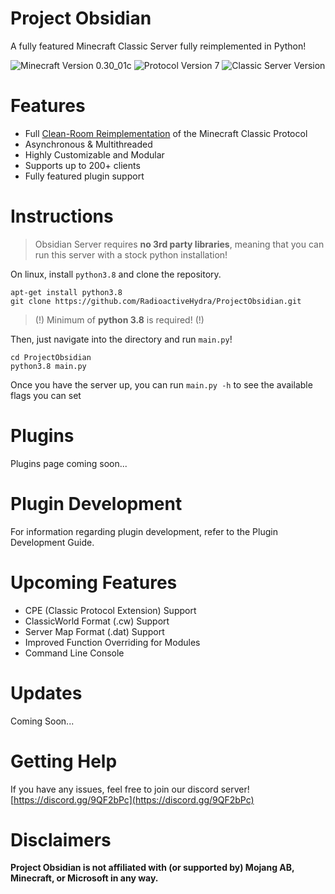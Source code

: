 # Project Obsidian

A fully featured Minecraft Classic Server fully reimplemented in Python!

![Minecraft Version 0.30_01c](https://img.shields.io/badge/Minecraft%20Version-0.30__01c-green)
![Protocol Version 7](https://img.shields.io/badge/Protocol%20Version-7-blue)
![Classic Server Version](https://img.shields.io/badge/Classic%20Server%20Version-1.10.1-purple)

# Features
- Full [Clean-Room Reimplementation](https://en.wikipedia.org/wiki/Clean_room_design) of the Minecraft Classic Protocol
- Asynchronous & Multithreaded
- Highly Customizable and Modular
- Supports up to 200+ clients
- Fully featured plugin support

# Instructions
> Obsidian Server requires **no 3rd party libraries**, meaning that you can run this server with a stock python installation!

On linux, install `python3.8` and clone the repository.
```
apt-get install python3.8
git clone https://github.com/RadioactiveHydra/ProjectObsidian.git
```

> (!) Minimum of **python 3.8** is required! (!)

Then, just navigate into the directory and run `main.py`!
```
cd ProjectObsidian
python3.8 main.py
```

Once you have the server up, you can run `main.py -h` to see the available flags you can set

# Plugins
Plugins page coming soon...

# Plugin Development
For information regarding plugin development, refer to the Plugin Development Guide.

# Upcoming Features
- CPE (Classic Protocol Extension) Support
- ClassicWorld Format (.cw) Support
- Server Map Format (.dat) Support
- Improved Function Overriding for Modules
- Command Line Console

# Updates
Coming Soon...

# Getting Help
If you have any issues, feel free to join our discord server!
[https://discord.gg/9QF2bPc](https://discord.gg/9QF2bPc)

# Disclaimers
**Project Obsidian is not affiliated with (or supported by) Mojang AB, Minecraft, or Microsoft in any way.**
